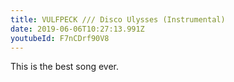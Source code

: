 ```yaml
---
title: VULFPECK /// Disco Ulysses (Instrumental)
date: 2019-06-06T10:27:13.991Z
youtubeId: F7nCDrf90V8
---
```

This is the best song ever.

